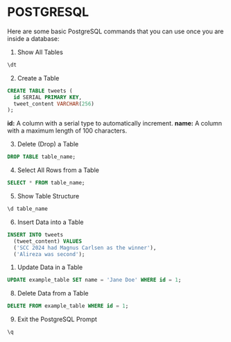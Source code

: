 # POSTGRESQL


Here are some basic PostgreSQL commands that you can use once you are inside a database:

1. Show All Tables

```sql
\dt
```
2. Create a Table

```sql
CREATE TABLE tweets (
  id SERIAL PRIMARY KEY,
  tweet_content VARCHAR(256)
);
```
**id:** A column with a serial type to automatically increment.
**name:** A column with a maximum length of 100 characters.

3. Delete (Drop) a Table

```sql
DROP TABLE table_name;
```
4. Select All Rows from a Table

```sql
SELECT * FROM table_name;
```
5. Show Table Structure

```sql
\d table_name
```
6. Insert Data into a Table

```sql
INSERT INTO tweets 
  (tweet_content) VALUES
  ('SCC 2024 had Magnus Carlsen as the winner'),
  ('Alireza was second');
```
1. Update Data in a Table

```sql
UPDATE example_table SET name = 'Jane Doe' WHERE id = 1;
```
8. Delete Data from a Table

```sql
DELETE FROM example_table WHERE id = 1;
```
9. Exit the PostgreSQL Prompt

```sql
\q
```
